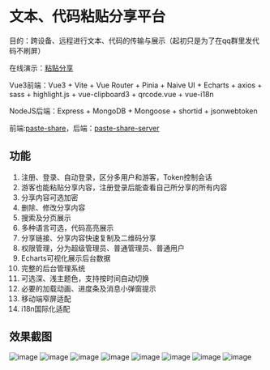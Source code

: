 # 文本、代码粘贴分享平台

目的：跨设备、远程进行文本、代码的传输与展示（起初只是为了在qq群里发代码不刷屏）

在线演示：[粘贴分享](https://s.qcqx.cn/)

Vue3前端：Vue3 + Vite + Vue Router + Pinia + Naive UI + Echarts + axios + sass + highlight.js + vue-clipboard3 + qrcode.vue + vue-i18n

NodeJS后端：Express + MongoDB + Mongoose + shortid + jsonwebtoken

前端:[paste-share](https://github.com/qxchuckle/paste-share)，后端：[paste-share-server](https://github.com/qxchuckle/paste-share-server)

## 功能
1. 注册、登录、自动登录，区分多用户和游客，Token控制会话
2. 游客也能粘贴分享内容，注册登录后能查看自己所分享的所有内容
3. 分享内容可选加密
4. 删除、修改分享内容
5. 搜索及分页展示
6. 多种语言可选，代码高亮展示
7. 分享链接、分享内容快速复制及二维码分享
8. 权限管理，分为超级管理员、普通管理员、普通用户
9. Echarts可视化展示后台数据
10. 完整的后台管理系统
11. 可选深、浅主题色，支持按时间自动切换
12. 必要的加载动画、进度条及消息小弹窗提示
13. 移动端窄屏适配
14. i18n国际化适配

## 效果截图

![image](https://raw.githubusercontent.com/qxchuckle/paste-share/master/screenshot/1.webp)
![image](https://raw.githubusercontent.com/qxchuckle/paste-share/master/screenshot/2.webp)
![image](https://raw.githubusercontent.com/qxchuckle/paste-share/master/screenshot/3.webp)
![image](https://raw.githubusercontent.com/qxchuckle/paste-share/master/screenshot/4.webp)
![image](https://raw.githubusercontent.com/qxchuckle/paste-share/master/screenshot/5.webp)
![image](https://raw.githubusercontent.com/qxchuckle/paste-share/master/screenshot/6.webp)
![image](https://raw.githubusercontent.com/qxchuckle/paste-share/master/screenshot/7.webp)
![image](https://raw.githubusercontent.com/qxchuckle/paste-share/master/screenshot/8.webp)














